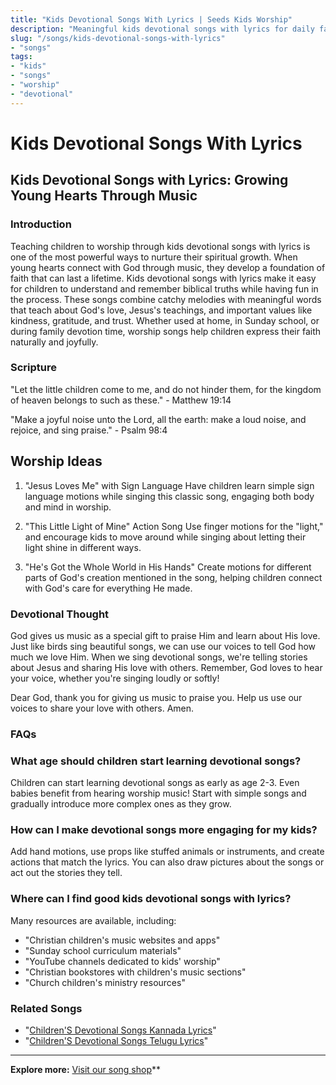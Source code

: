 ```yaml
---
title: "Kids Devotional Songs With Lyrics | Seeds Kids Worship"
description: "Meaningful kids devotional songs with lyrics for daily faith building and family worship. Spiritual music resources for children."
slug: "/songs/kids-devotional-songs-with-lyrics"
- "songs"
tags:
- "kids"
- "songs"
- "worship"
- "devotional"
---
```


# Kids Devotional Songs With Lyrics

## Kids Devotional Songs with Lyrics: Growing Young Hearts Through Music

### Introduction
Teaching children to worship through kids devotional songs with lyrics is one of the most powerful ways to nurture their spiritual growth. When young hearts connect with God through music, they develop a foundation of faith that can last a lifetime. Kids devotional songs with lyrics make it easy for children to understand and remember biblical truths while having fun in the process. These songs combine catchy melodies with meaningful words that teach about God's love, Jesus's teachings, and important values like kindness, gratitude, and trust. Whether used at home, in Sunday school, or during family devotion time, worship songs help children express their faith naturally and joyfully.

### Scripture
"Let the little children come to me, and do not hinder them, for the kingdom of heaven belongs to such as these." - Matthew 19:14

"Make a joyful noise unto the Lord, all the earth: make a loud noise, and rejoice, and sing praise." - Psalm 98:4

## Worship Ideas
1. "Jesus Loves Me" with Sign Language
Have children learn simple sign language motions while singing this classic song, engaging both body and mind in worship.

2. "This Little Light of Mine" Action Song
Use finger motions for the "light," and encourage kids to move around while singing about letting their light shine in different ways.

3. "He's Got the Whole World in His Hands"
Create motions for different parts of God's creation mentioned in the song, helping children connect with God's care for everything He made.

### Devotional Thought
God gives us music as a special gift to praise Him and learn about His love. Just like birds sing beautiful songs, we can use our voices to tell God how much we love Him. When we sing devotional songs, we're telling stories about Jesus and sharing His love with others. Remember, God loves to hear your voice, whether you're singing loudly or softly!

Dear God, thank you for giving us music to praise you. Help us use our voices to share your love with others. Amen.

### FAQs

### What age should children start learning devotional songs?
Children can start learning devotional songs as early as age 2-3. Even babies benefit from hearing worship music! Start with simple songs and gradually introduce more complex ones as they grow.

### How can I make devotional songs more engaging for my kids?
Add hand motions, use props like stuffed animals or instruments, and create actions that match the lyrics. You can also draw pictures about the songs or act out the stories they tell.

### Where can I find good kids devotional songs with lyrics?
Many resources are available, including:
- "Christian children's music websites and apps"
- "Sunday school curriculum materials"
- "YouTube channels dedicated to kids' worship"
- "Christian bookstores with children's music sections"
- "Church children's ministry resources"

### Related Songs

- "[Children'S Devotional Songs Kannada Lyrics](/songs/children-s-devotional-songs-kannada-lyrics/)"
- "[Children'S Devotional Songs Telugu Lyrics](/songs/children-s-devotional-songs-telugu-lyrics/)"

---

**Explore more:** [Visit our song shop](https://seedskidsworship.com/shop)**

<!-- Schema Markup -->
<script type="application/ld+json">
{
  "@context": "https://schema.org",
  "@type": "MusicRecording",
  "name": "Kids Devotional Songs With Lyrics",
  "byArtist": {
    "@type": "MusicGroup",
    "name": "Seeds Kids Worship"
  },
  "isFamilyFriendly": true,
  "url": "https://seedskidsworship.com/songs/kids-devotional-songs-with-lyrics/"
}
</script>